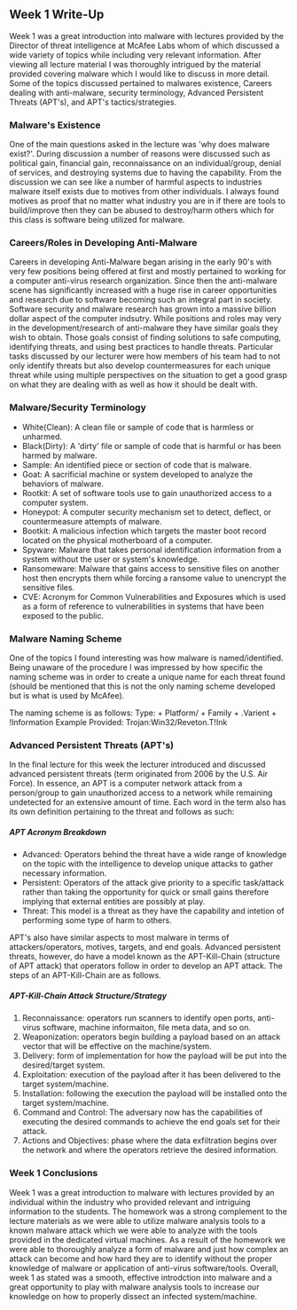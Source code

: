 ## Week 1 Write-Up
Week 1 was a great introduction into malware with lectures provided by the Director of threat intelligence at McAfee Labs whom of which discussed a wide variety of topics while including very relevant information. After viewing all lecture material I was thoroughly intrigued by the material provided covering malware which I would like to discuss in more detail. Some of the topics discussed pertained to malwares existence, Careers dealing with anti-malware, security terminology, Advanced Persistent Threats (APT's), and APT's tactics/strategies.

### Malware's Existence
One of the main questions asked in the lecture was 'why does malware exist?'. During discussion a number of reasons were discussed such as political gain, financial gain, reconnaissance on an individual/group, denial of services, and destroying systems due to having the capability. From the discussion we can see like a number of harmful aspects to industries malware itself exists due to motives from other individuals. I always found motives as proof that no matter what industry you are in if there are tools to build/improve then they can be abused to destroy/harm others which for this class is software being utilized for malware. 

### Careers/Roles in Developing Anti-Malware
Careers in developing Anti-Malware began arising in the early 90's with very few positions being offered at first and mostly pertained to working for a computer anti-virus research organization. Since then the anti-malware scene has significantly increased with a huge rise in career opportunities and research due to software becoming such an integral part in society. Software security and malware research has grown into a massive billion dollar aspect of the computer indsutry. While positions and roles may very in the development/research of anti-malware they have similar goals they wish to obtain. Those goals consist of finding solutions to safe computing, identifying threats, and using best practices to handle threats. Particular tasks discussed by our lecturer were how members of his team had to not only identify threats but also develop countermeasures for each unique threat while using multiple perspectives on the situation to get a good grasp on what they are dealing with as well as how it should be dealt with. 

### Malware/Security Terminology
- White(Clean): A clean file or sample of code that is harmless or unharmed.
- Black(Dirty): A 'dirty' file or sample of code that is harmful or has been harmed by malware.
- Sample: An identified piece or section of code that is malware.
- Goat: A sacrificial machine or system developed to analyze the behaviors of malware. 
- Rootkit: A set of software tools use to gain unauthorized access to a computer system. 
- Honeypot: A computer security mechanism set to detect, deflect, or countermeasure attempts of malware. 
- Bootkit: A malicious infection which targets the master boot record located on the physical motherboard of a computer.
- Spyware: Malware that takes personal identification information from a system without the user or system's knowledge. 
- Ransomeware: Malware that gains access to sensitive files on another host then encrypts them while forcing a ransome value to unencrypt the sensitive files. 
- CVE: Acronym for Common Vulnerabilities and Exposures which is used as a form of reference to vulnerabilities in systems that have been exposed to the public. 

### Malware Naming Scheme
One of the topics I found interesting was how malware is named/identified. Being unaware of the procedure I was impressed by how specific the naming scheme was in order to create a unique name for each threat found (should be mentioned that this is not the only naming scheme developed but is what is used by McAfee). 

The naming scheme is as follows: 
     Type: + Platform/ + Family + .Varient + !Information
     Example Provided: Trojan:Win32/Reveton.T!Ink
     
### Advanced Persistent Threats (APT's) 
In the final lecture for this week the lecturer introduced and discussed advanced persistent threats (term originated from 2006 by the U.S. Air Force). In essence, an APT is a computer network attack from a person/group to gain unauthorized access to a network while remaining undetected for an extensive amount of time. Each word in the term also has its own definition pertaining to the threat and follows as such:

##### APT Acronym Breakdown
- Advanced: Operators behind the threat have a wide range of knowledge on the topic with the intelligence to develop unique attacks to gather necessary information.
- Persistent: Operators of the attack give priority to a specific task/attack rather than taking the opportunity for quick or small gains therefore implying that external entities are possibly at play. 
- Threat: This model is a threat as they have the capability and intetion of performing some type of harm to others. 

APT's also have similar aspects to most malware in terms of attackers/operators, motives, targets, and end goals. Advanced persistent threats, however, do have a model known as the APT-Kill-Chain (structure of APT attack) that operators follow in order to develop an APT attack. The steps of an APT-Kill-Chain are as follows.

##### APT-Kill-Chain Attack Structure/Strategy
1. Reconnaissance: operators run scanners to identify open ports, anti-virus software, machine informaiton, file meta data, and so on.
2. Weaponization: operators begin building a payload based on an attack vector that will be effective on the machine/system. 
3. Delivery: form of implementation for how the payload will be put into the desired/target system. 
4. Exploitation: execution of the payload after it has been delivered to the target system/machine.
5. Installation: following the execution the payload will be installed onto the target system/machine. 
6. Command and Control: The adversary now has the capabilities of executing the desired commands to achieve the end goals set for their attack.
7. Actions and Objectives: phase where the data exfiltration begins over the network and where the operators retrieve the desired information. 

### Week 1 Conclusions
Week 1 was a great introduction to malware with lectures provided by an individual within the industry who provided relevant and intriguing information to the students. The homework was a strong complement to the lecture materials as we were able to utilize malware analysis tools to a known malware attack which we were able to analyze with the tools provided in the dedicated virtual machines. As a result of the homework we were able to thoroughly analyze a form of malware and just how complex an attack can become and how hard they are to identify without the proper knowledge of malware or application of anti-virus software/tools. Overall, week 1 as stated was a smooth, effective introdction into malware and a great opportunity to play with malware analysis tools to increase our knowledge on how to properly dissect an infected system/machine. 




